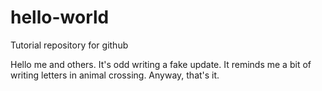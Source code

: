 # hello-world
Tutorial repository for github

Hello me and others. It's odd writing a fake update. 
It reminds me a bit of writing letters in animal crossing.
Anyway, that's it.
